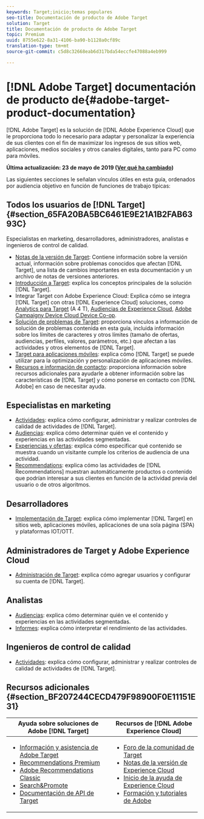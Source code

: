 ```yaml
---
keywords: Target;inicio;temas populares
seo-title: Documentación de producto de Adobe Target
solution: Target
title: Documentación de producto de Adobe Target
topic: Premium
uuid: 8755e622-8a31-4106-ba90-b1128a0cf89c
translation-type: tm+mt
source-git-commit: c5d8c32668eab6d317bda54eccfe47088a4eb999

---
```



# [!DNL Adobe Target] documentación de producto de{#adobe-target-product-documentation}

[!DNL Adobe Target] es la solución de [!DNL Adobe Experience Cloud] que le proporciona todo lo necesario para adaptar y personalizar la experiencia de sus clientes con el fin de maximizar los ingresos de sus sitios web, aplicaciones, medios sociales y otros canales digitales, tanto para PC como para móviles.

**Última actualización: 23 de mayo de 2019 ([Ver qué ha cambiado](r-release-notes/doc-change.md))**

Las siguientes secciones le señalan vínculos útiles en esta guía, ordenados por audiencia objetivo en función de funciones de trabajo típicas:

## Todos los usuarios de [!DNL Target] {#section_65FA20BA5BC6461E9E21A1B2FAB6393C}

Especialistas en marketing, desarrolladores, administradores, analistas e ingenieros de control de calidad.

- [Notas de la versión de Target](r-release-notes/release-notes.md): Contiene información sobre la versión actual, información sobre problemas conocidos que afectan [!DNL Target], una lista de cambios importantes en esta documentación y un archivo de notas de versiones anteriores.
- [Introducción a Target](c-intro/intro.md): explica los conceptos principales de la solución [!DNL Target].
- Integrar Target con Adobe Experience Cloud: Explica cómo se integra [!DNL Target] con otras [!DNL Experience Cloud] soluciones, como [Analytics para Target](/help/c-integrating-target-with-mac/a4t/a4t.md) (A 4 T), [Audiencias de Experience Cloud](/help/c-integrating-target-with-mac/mmp.md), [Adobe Campaign](/help/c-integrating-target-with-mac/campaign-and-target.md)[y Device Cloud Device Co-op](/help/c-integrating-target-with-mac/experience-cloud-device-co-op.md).
- [Solución de problemas de Target](r-troubleshooting-target/troubleshooting-target.md): proporciona vínculos a información de solución de problemas contenida en esta guía, incluida información sobre los límites de caracteres y otros límites (tamaño de ofertas, audiencias, perfiles, valores, parámetros, etc.) que afectan a las actividades y otros elementos de [!DNL Target].
- [Target para aplicaciones móviles](c-target-mobile-app/target-mobile-app.md): explica cómo [!DNL Target] se puede utilizar para la optimización y personalización de aplicaciones móviles.
- [Recursos e información de contacto](cmp-resources-and-contact-information.md): proporciona información sobre recursos adicionales para ayudarle a obtener información sobre las características de [!DNL Target] y cómo ponerse en contacto con [!DNL Adobe] en caso de necesitar ayuda.

## Especialistas en marketing

- [Actividades](c-activities/activities.md): explica cómo configurar, administrar y realizar controles de calidad de actividades de [!DNL Target].
- [Audiencias](c-target/target.md): explica cómo determinar quién ve el contenido y experiencias en las actividades segmentadas.
- [Experiencias y ofertas](c-experiences/experiences.md): explica cómo especificar qué contenido se muestra cuando un visitante cumple los criterios de audiencia de una actividad.
- [Recommendations](c-recommendations/recommendations.md): explica cómo las actividades de [!DNL Recommendations] muestran automáticamente productos o contenido que podrían interesar a sus clientes en función de la actividad previa del usuario o de otros algoritmos.

## Desarrolladores

- [Implementación de Target](c-implementing-target/implementing-target.md): explica cómo implementar [!DNL Target] en sitios web, aplicaciones móviles, aplicaciones de una sola página (SPA) y plataformas IOT/OTT.

## Administradores de Target y Adobe Experience Cloud

- [Administración de Target](administrating-target/administrating-target.md): explica cómo agregar usuarios y configurar su cuenta de [!DNL Target].

## Analistas

- [Audiencias](c-target/target.md): explica cómo determinar quién ve el contenido y experiencias en las actividades segmentadas.
- [Informes](c-reports/reports.md): explica cómo interpretar el rendimiento de las actividades.

## Ingenieros de control de calidad

- [Actividades](c-activities/activities.md): explica cómo configurar, administrar y realizar controles de calidad de actividades de [!DNL Target].

## Recursos adicionales {#section_BF207244CECD479F98900F0E11151E31}

| Ayuda sobre soluciones de Adobe [!DNL Target] | Recursos de [!DNL Adobe Experience Cloud] |
|--- |--- |
| <ul><li>[Información y asistencia de Adobe Target](https://helpx.adobe.com/support/target.html)</li><li>[Recommendations Premium](c-recommendations/recommendations.md)</li><li>[Adobe Recommendations Classic](assets/adobe-recommendations-classic.pdf)</li><li>[Search&amp;Promote](https://marketing.adobe.com/resources/help/en_US/snp/)</li><li>[Documentación de API de Target](c-implementing-target/c-api-and-sdk-overview/api-and-sdk-overview.md)</li></ul> | <ul><li>[Foro de la comunidad de Target](https://forums.adobe.com/community/experience-cloud/marketing-cloud/target)</li><li>[Notas de la versión de Experience Cloud](https://marketing.adobe.com/resources/help/en_US/whatsnew/)</li><li>[Inicio de la ayuda de Experience Cloud](https://marketing.adobe.com/resources/help/en_US/home/)</li><li>[Formación y tutoriales de Adobe](https://helpx.adobe.com/learning.html?promoid=KAUDK)</li></ul> |
